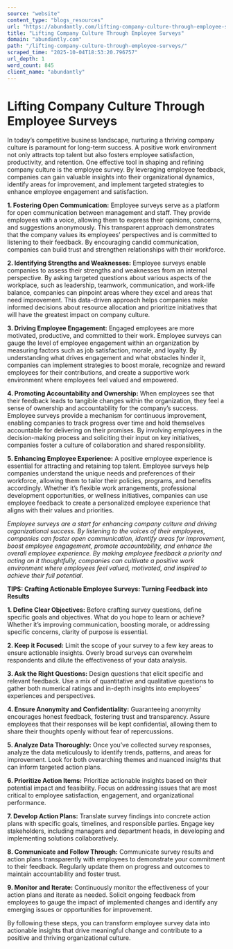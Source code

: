 ```yaml
---
source: "website"
content_type: "blogs_resources"
url: "https://abundantly.com/lifting-company-culture-through-employee-surveys/"
title: "Lifting Company Culture Through Employee Surveys"
domain: "abundantly.com"
path: "/lifting-company-culture-through-employee-surveys/"
scraped_time: "2025-10-04T18:53:20.796757"
url_depth: 1
word_count: 845
client_name: "abundantly"
---
```


# Lifting Company Culture Through Employee Surveys

In today’s competitive business landscape, nurturing a thriving company culture is paramount for long-term success. A positive work environment not only attracts top talent but also fosters employee satisfaction, productivity, and retention. One effective tool in shaping and refining company culture is the employee survey. By leveraging employee feedback, companies can gain valuable insights into their organizational dynamics, identify areas for improvement, and implement targeted strategies to enhance employee engagement and satisfaction.

**1. Fostering Open Communication:** Employee surveys serve as a platform for open communication between management and staff. They provide employees with a voice, allowing them to express their opinions, concerns, and suggestions anonymously. This transparent approach demonstrates that the company values its employees’ perspectives and is committed to listening to their feedback. By encouraging candid communication, companies can build trust and strengthen relationships with their workforce.

**2. Identifying Strengths and Weaknesses:** Employee surveys enable companies to assess their strengths and weaknesses from an internal perspective. By asking targeted questions about various aspects of the workplace, such as leadership, teamwork, communication, and work-life balance, companies can pinpoint areas where they excel and areas that need improvement. This data-driven approach helps companies make informed decisions about resource allocation and prioritize initiatives that will have the greatest impact on company culture.

**3. Driving Employee Engagement:** Engaged employees are more motivated, productive, and committed to their work. Employee surveys can gauge the level of employee engagement within an organization by measuring factors such as job satisfaction, morale, and loyalty. By understanding what drives engagement and what obstacles hinder it, companies can implement strategies to boost morale, recognize and reward employees for their contributions, and create a supportive work environment where employees feel valued and empowered.

**4. Promoting Accountability and Ownership:** When employees see that their feedback leads to tangible changes within the organization, they feel a sense of ownership and accountability for the company’s success. Employee surveys provide a mechanism for continuous improvement, enabling companies to track progress over time and hold themselves accountable for delivering on their promises. By involving employees in the decision-making process and soliciting their input on key initiatives, companies foster a culture of collaboration and shared responsibility.

**5. Enhancing Employee Experience:** A positive employee experience is essential for attracting and retaining top talent. Employee surveys help companies understand the unique needs and preferences of their workforce, allowing them to tailor their policies, programs, and benefits accordingly. Whether it’s flexible work arrangements, professional development opportunities, or wellness initiatives, companies can use employee feedback to create a personalized employee experience that aligns with their values and priorities.

_Employee surveys are a start for enhancing company culture and driving organizational success. By listening to the voices of their employees, companies can foster open communication, identify areas for improvement, boost employee engagement, promote accountability, and enhance the overall employee experience. By making employee feedback a priority and acting on it thoughtfully, companies can cultivate a positive work environment where employees feel valued, motivated, and inspired to achieve their full potential._

**TIPS: Crafting Actionable Employee Surveys: Turning Feedback into Results**

**1. Define Clear Objectives:** Before crafting survey questions, define specific goals and objectives. What do you hope to learn or achieve? Whether it’s improving communication, boosting morale, or addressing specific concerns, clarity of purpose is essential.

**2. Keep it Focused:** Limit the scope of your survey to a few key areas to ensure actionable insights. Overly broad surveys can overwhelm respondents and dilute the effectiveness of your data analysis.

**3. Ask the Right Questions:** Design questions that elicit specific and relevant feedback. Use a mix of quantitative and qualitative questions to gather both numerical ratings and in-depth insights into employees’ experiences and perspectives.

**4. Ensure Anonymity and Confidentiality:** Guaranteeing anonymity encourages honest feedback, fostering trust and transparency. Assure employees that their responses will be kept confidential, allowing them to share their thoughts openly without fear of repercussions.

**5. Analyze Data Thoroughly:** Once you’ve collected survey responses, analyze the data meticulously to identify trends, patterns, and areas for improvement. Look for both overarching themes and nuanced insights that can inform targeted action plans.

**6. Prioritize Action Items:** Prioritize actionable insights based on their potential impact and feasibility. Focus on addressing issues that are most critical to employee satisfaction, engagement, and organizational performance.

**7. Develop Action Plans:** Translate survey findings into concrete action plans with specific goals, timelines, and responsible parties. Engage key stakeholders, including managers and department heads, in developing and implementing solutions collaboratively.

**8. Communicate and Follow Through:** Communicate survey results and action plans transparently with employees to demonstrate your commitment to their feedback. Regularly update them on progress and outcomes to maintain accountability and foster trust.

**9. Monitor and Iterate:** Continuously monitor the effectiveness of your action plans and iterate as needed. Solicit ongoing feedback from employees to gauge the impact of implemented changes and identify any emerging issues or opportunities for improvement.

By following these steps, you can transform employee survey data into actionable insights that drive meaningful change and contribute to a positive and thriving organizational culture.